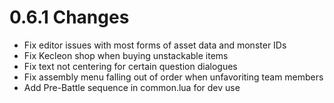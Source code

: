 # 0.6.1 Changes #

* Fix editor issues with most forms of asset data and monster IDs
* Fix Kecleon shop when buying unstackable items
* Fix text not centering for certain question dialogues
* Fix assembly menu falling out of order when unfavoriting team members
* Add Pre-Battle sequence in common.lua for dev use
